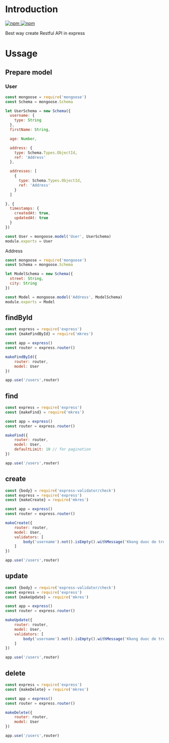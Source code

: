 # Introduction

[![npm](https://img.shields.io/npm/v/mkres.svg) ![npm](https://img.shields.io/npm/dm/mkres.svg)](https://www.npmjs.com/package/mkres)


Best way create Restful API in express

# Ussage

## Prepare model

### User

```js
const mongoose = require('mongoose')
const Schema = mongoose.Schema

let UserSchema = new Schema({
  username: {
    type: String
  },
  firstName: String,

  age: Number,

  address: {
    type: Schema.Types.ObjectId,
    ref: 'Address'
  },

  addresses: [
    {
      type: Schema.Types.ObjectId,
      ref: 'Address'
    }
  ]

}, {
  timestamps: {
    createdAt: true,
    updatedAt: true
  }
})

const User = mongoose.model('User', UserSchema)
module.exports = User

```

Address
```js
const mongoose = require('mongoose')
const Schema = mongoose.Schema

let ModelSchema = new Schema({
  street: String,
  city: String
})

const Model = mongoose.model('Address', ModelSchema)
module.exports = Model

```


## findById
```js
const express = require('express')
const {makeFindById} = require('mkres')

const app = express()
const router = express.router()

makeFindById({
    router: router,
    model: User
})

app.use('/users',router)

```

## find
```js
const express = require('express')
const {makeFind} = require('mkres')

const app = express()
const router = express.router()

makeFind({
    router: router,
    model: User,
    defaultLimit: 10 // for pagination
})

app.use('/users',router)

```

## create
```js
const {body} = require('express-validator/check')
const express = require('express')
const {makeCreate} = require('mkres')

const app = express()
const router = express.router()

makeCreate({
    router: router,
    model: User,
    validators: [
        body('username').not().isEmpty().withMessage('Kkong duoc de trong')
    ]
})

app.use('/users',router)
```

## update
```js
const {body} = require('express-validator/check')
const express = require('express')
const {makeUpdate} = require('mkres')

const app = express()
const router = express.router()

makeUpdate({
    router: router,
    model: User,
    validators: [
        body('username').not().isEmpty().withMessage('Kkong duoc de trong')
    ]
})

app.use('/users',router)
```

## delete
```js
const express = require('express')
const {makeDelete} = require('mkres')

const app = express()
const router = express.router()

makeDelete({
    router: router,
    model: User
})

app.use('/users',router)
```
